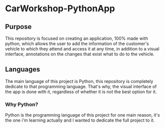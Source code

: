 # CarWorkshop-PythonApp

## Purpose

This repository is focused on creating an application, 100% made with python,
which allows the user to add the information of the customer's vehicle to which
they attend and access it at any time, in addition to a visual interface,
annotations on the changes that exist what to do to the vehicle.

## Languages

The main language of this project is Python, this repository is completely
dedicate to that programming language. That's why, the visual interface of
the app is done with it, regardless of whether it is not the best option for
it.

### Why Python?

Python is the programming language of this project for one main reason, it's
the one i'm learning actually and I wanted to dedicate the full project to it.
